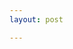 ```yaml
---
layout: post

---
```


<!--

1. install wsl
2. install windows terminal
3. beautifying your terminal: (1) bash (2) powershell
4. powertoys for keyboard mapping
-->
